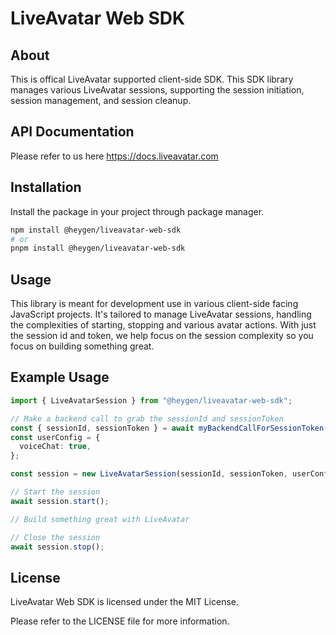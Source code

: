 # LiveAvatar Web SDK

## About

This is offical LiveAvatar supported client-side SDK.
This SDK library manages various LiveAvatar sessions, supporting the session initiation,
session management, and session cleanup.

## API Documentation

Please refer to us here https://docs.liveavatar.com

## Installation

Install the package in your project through package manager.

```bash
npm install @heygen/liveavatar-web-sdk
# or
pnpm install @heygen/liveavatar-web-sdk
```

## Usage

This library is meant for development use in various client-side facing JavaScript projects.
It's tailored to manage LiveAvatar sessions, handling the complexities of starting, stopping and various avatar actions. With just the session id and token, we help focus on the session complexity so you focus on building something great.

## Example Usage

```ts
import { LiveAvatarSession } from "@heygen/liveavatar-web-sdk";

// Make a backend call to grab the sessionId and sessionToken
const { sessionId, sessionToken } = await myBackendCallForSessionToken();
const userConfig = {
  voiceChat: true,
};

const session = new LiveAvatarSession(sessionId, sessionToken, userConfig);

// Start the session
await session.start();

// Build something great with LiveAvatar

// Close the session
await session.stop();
```

## License

LiveAvatar Web SDK is licensed under the MIT License.

Please refer to the LICENSE file for more information.
